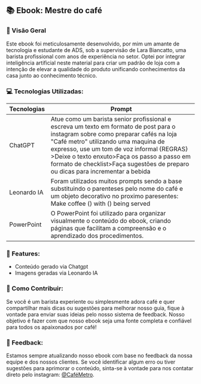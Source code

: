 ## 📚 Ebook: Mestre do café

### 🔬 Visão Geral
Este ebook foi meticulosamente desenvolvido, por mim um amante de tecnologia e estudante de ADS, sob a supervisão de Lara Biancatto, uma barista profissional com anos de experiência no setor. Optei por integrar inteligência artificial neste material para criar um padrão de loja com a intenção de elevar a qualidade do produto unificando conhecimentos da casa junto ao conhecimento técnico.


### 💻 Tecnologias Utilizadas:

| Tecnologias  | Prompt |
|------------------------|--------|
| ChatGPT                |Atue como um barista senior profissional e escreva um texto em formato de post para o instagram sobre como preparar cafés na loja "Café metro" utilizando uma maquina de expresso, use um tom de voz informal {REGRAS} >Deixe o texto enxuto>Faça os passo a passo em formato de checklist>Faça sugestões de preparo ou dicas para incrementar a bebida
| Leonardo IA            | Foram utilizados muitos prompts sendo a base substituindo o parenteses pelo nome do café e um objeto decorativo no proximo paresentes: Make coffee () with () being served |
| PowerPoint             | O PowerPoint foi utilizado para organizar visualmente o conteúdo do ebook, criando páginas que facilitam a compreensão e o aprendizado dos procedimentos. |

### 🎇 Features:
- Conteúdo gerado via Chatgpt
- Imagens geradas via Leonardo IA

### 🤝 Como Contribuir:
Se você é um barista experiente ou simplesmente adora café e quer compartilhar mais dicas ou sugestões para melhorar nosso guia, fique à vontade para enviar suas ideias pelo nosso sistema de feedback. Nosso objetivo é fazer com que nosso ebook seja uma fonte completa e confiável para todos os apaixonados por café!
### 📄 Feedback:
Estamos sempre atualizando nosso ebook com base no feedback da nossa equipe e dos nossos clientes. Se você identificar algum erro ou tiver sugestões para aprimorar o conteúdo, sinta-se à vontade para nos contatar direto pelo instagram: [@CaféMetro](https://www.instagram.com/cafemetroilha/).